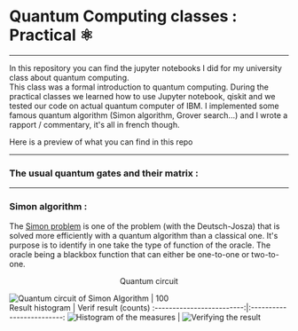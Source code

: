 # Quantum Computing classes : Practical ⚛ 
  
---
In this repository you can find the jupyter notebooks I did for my university class about quantum computing.  
This class was a formal introduction to quantum computing. During the practical classes we learned how to use Jupyter notebook, qiskit and we tested our code on actual quantum computer of IBM. I implemented some famous quantum algorithm (Simon algorithm, Grover search...) and I wrote a rapport / commentary, it's all in french though.

Here is a preview of what you can find in this repo  

---
### The usual quantum gates and their matrix :

____
### Simon algorithm :
The [Simon problem](https://en.wikipedia.org/wiki/Simon%27s_problem) is one of the problem (with the Deutsch-Josza) that is solved more efficiently with a quantum algorithm than a classical one. It's purpose is to identify in one take the type of function of the oracle. The oracle being a blackbox function that can either be one-to-one or two-to-one. 

<p align="center"> Quantum circuit </p> 

![Quantum circuit of Simon Algorithm | 100](https://github.com/kilaposhi/IQ01_Kila/blob/main/images/Simon_circuit.png "Simon circuit")  
Result histogram          |     Verif result (counts)
:-------------------------:|:-------------------------:
![Histogram of the measures](https://github.com/kilaposhi/IQ01_Kila/blob/main/images/Simon_histo.png "Simon circuit") |  ![Verifying the result](https://github.com/kilaposhi/IQ01_Kila/blob/main/images/verif_simon.png "Simon circuit") 
